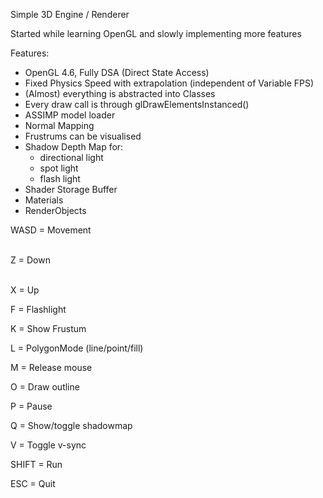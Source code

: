 Simple 3D Engine / Renderer

Started while learning OpenGL and slowly implementing more features

Features:
- OpenGL 4.6, Fully DSA (Direct State Access)
- Fixed Physics Speed with extrapolation (independent of Variable FPS)
- (Almost) everything is abstracted into Classes
- Every draw call is through glDrawElementsInstanced()
- ASSIMP model loader
- Normal Mapping
- Frustrums can be visualised
- Shadow Depth Map for:
  -   directional light
  -   spot light
  -   flash light 
- Shader Storage Buffer
- Materials
- RenderObjects

WASD = Movement

<br>Z = Down

<br>X = Up

F = Flashlight

K = Show Frustum

L = PolygonMode (line/point/fill)

M = Release mouse

O = Draw outline

P = Pause

Q = Show/toggle shadowmap

V = Toggle v-sync

SHIFT = Run

ESC = Quit
